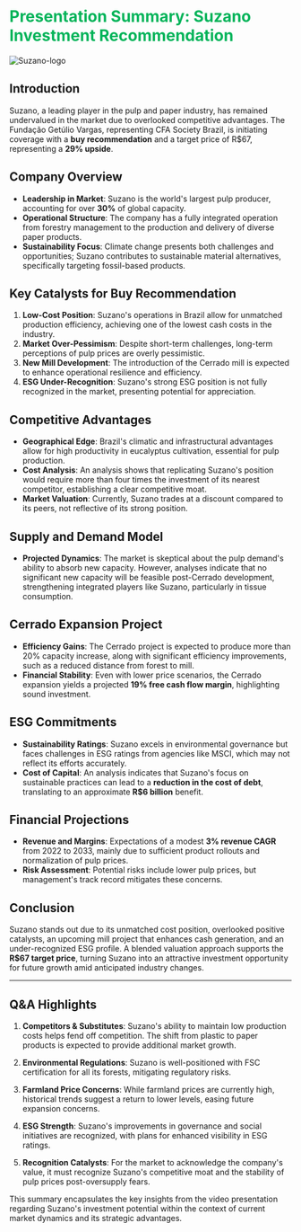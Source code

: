 # <span style="color:#00B45A"> Presentation Summary: Suzano Investment Recommendation </span>

![Suzano-logo](https://cdn.prod.website-files.com/652e86223e44678d24f55b54/65e20d3a8bf4fe65c34e282d_Selo%20100%20anos%20site.jpg)

## Introduction
Suzano, a leading player in the pulp and paper industry, has remained undervalued in the market due to overlooked competitive advantages. The Fundação Getúlio Vargas, representing CFA Society Brazil, is initiating coverage with a **buy recommendation** and a target price of R$67, representing a **29% upside**.

## Company Overview
- **Leadership in Market**: Suzano is the world's largest pulp producer, accounting for over **30%** of global capacity.
- **Operational Structure**: The company has a fully integrated operation from forestry management to the production and delivery of diverse paper products.
- **Sustainability Focus**: Climate change presents both challenges and opportunities; Suzano contributes to sustainable material alternatives, specifically targeting fossil-based products.

## Key Catalysts for Buy Recommendation
1. **Low-Cost Position**: Suzano's operations in Brazil allow for unmatched production efficiency, achieving one of the lowest cash costs in the industry.
2. **Market Over-Pessimism**: Despite short-term challenges, long-term perceptions of pulp prices are overly pessimistic.
3. **New Mill Development**: The introduction of the Cerrado mill is expected to enhance operational resilience and efficiency.
4. **ESG Under-Recognition**: Suzano's strong ESG position is not fully recognized in the market, presenting potential for appreciation.

## Competitive Advantages
- **Geographical Edge**: Brazil's climatic and infrastructural advantages allow for high productivity in eucalyptus cultivation, essential for pulp production.
- **Cost Analysis**: An analysis shows that replicating Suzano's position would require more than four times the investment of its nearest competitor, establishing a clear competitive moat.
- **Market Valuation**: Currently, Suzano trades at a discount compared to its peers, not reflective of its strong position.

## Supply and Demand Model
- **Projected Dynamics**: The market is skeptical about the pulp demand's ability to absorb new capacity. However, analyses indicate that no significant new capacity will be feasible post-Cerrado development, strengthening integrated players like Suzano, particularly in tissue consumption.

## Cerrado Expansion Project
- **Efficiency Gains**: The Cerrado project is expected to produce more than 20% capacity increase, along with significant efficiency improvements, such as a reduced distance from forest to mill.
- **Financial Stability**: Even with lower price scenarios, the Cerrado expansion yields a projected **19% free cash flow margin**, highlighting sound investment.

## ESG Commitments
- **Sustainability Ratings**: Suzano excels in environmental governance but faces challenges in ESG ratings from agencies like MSCI, which may not reflect its efforts accurately.
- **Cost of Capital**: An analysis indicates that Suzano's focus on sustainable practices can lead to a **reduction in the cost of debt**, translating to an approximate **R$6 billion** benefit.

## Financial Projections
- **Revenue and Margins**: Expectations of a modest **3% revenue CAGR** from 2022 to 2033, mainly due to sufficient product rollouts and normalization of pulp prices. 
- **Risk Assessment**: Potential risks include lower pulp prices, but management's track record mitigates these concerns.

## Conclusion
Suzano stands out due to its unmatched cost position, overlooked positive catalysts, an upcoming mill project that enhances cash generation, and an under-recognized ESG profile. A blended valuation approach supports the **R$67 target price**, turning Suzano into an attractive investment opportunity for future growth amid anticipated industry changes.

---

## Q&A Highlights
1. **Competitors & Substitutes**: Suzano's ability to maintain low production costs helps fend off competition. The shift from plastic to paper products is expected to provide additional market growth.
  
2. **Environmental Regulations**: Suzano is well-positioned with FSC certification for all its forests, mitigating regulatory risks.

3. **Farmland Price Concerns**: While farmland prices are currently high, historical trends suggest a return to lower levels, easing future expansion concerns.

4. **ESG Strength**: Suzano's improvements in governance and social initiatives are recognized, with plans for enhanced visibility in ESG ratings.

5. **Recognition Catalysts**: For the market to acknowledge the company's value, it must recognize Suzano's competitive moat and the stability of pulp prices post-oversupply fears.

This summary encapsulates the key insights from the video presentation regarding Suzano's investment potential within the context of current market dynamics and its strategic advantages.
